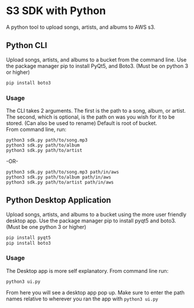 # S3 SDK with Python

A python tool to upload songs, artists, and albums to AWS s3.
## Python CLI

Upload songs, artists, and albums to a bucket from the command line.
Use the package manager pip to install PyQt5, and Boto3. (Must be on python 3 or higher)

```bash
pip install boto3
```

### Usage
The CLI takes 2 arguments. The first is the path to a song, album, or artist. The second, which is optional, is the path on was you wish for it to be stored. (Can also be used to rename) Default is root of bucket.   
From command line, run:
```
python3 sdk.py path/to/song.mp3
python3 sdk.py path/to/album
python3 sdk.py path/to/artist
```
-OR-
```
python3 sdk.py path/to/song.mp3 path/in/aws
python3 sdk.py path/to/album path/in/aws
python3 sdk.py path/to/artist path/in/aws
```

## Python Desktop Application

Upload songs, artists, and albums to a bucket using the more user friendly desktop app. Use the package manager pip to install pyqt5 and boto3. (Must be one python 3 or higher)

```bash
pip install pyqt5
pip install boto3
```

### Usage

The Desktop app is more self explanatory. From command line run:
```
python3 ui.py
```
From here you will see a desktop app pop up. Make sure to enter the path names relative to wherever you ran the app with `python3 ui.py`